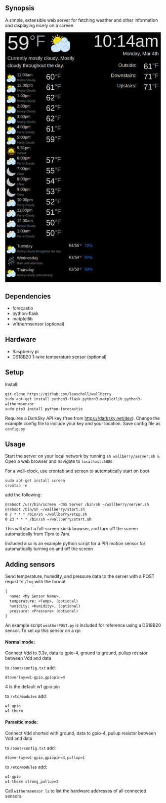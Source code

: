 ## Synopsis

A simple, extensible web server for fetching weather and other information and displaying nicely on a screen.

![example image](https://github.com/leoscholl/wallberry/blob/master/scrot.png)

## Dependencies

* forecastio
* python-flask
* matplotlib
* w1thermsensor (optional)

## Hardware

* Raspberry pi
* DS18B20 1-wire temperature sensor (optional)

## Setup

Install:

```
git clone https://github.com/leoscholl/wallberry
sudo apt-get install python3-flask python3-matplotlib python3-w1thermsensor
sudo pip3 install python-forecastio
```

Requires a DarkSky API key (free from https://darksky.net/dev). 
Change the example config file to include your key and your location. Save config file as `config.py`

## Usage

Start the server on your local network by running `sh wallberry/server.sh &`
Open a web browser and navigate to `localhost:5000`

For a wall-clock, use crontab and screen to automatically start on boot

```
sudo apt-get install screen
crontab -e
```
add the following:
```
@reboot /usr/bin/screen -dmS Server /bin/sh ~/wallberry/server.sh
@reboot /bin/sh ~/wallberry/start.sh
0 7 * * * /bin/sh ~/wallberry/stop.sh
0 23 * * * /bin/sh ~/wallberry/start.sh
```
This will start a full-screen kiosk browser, and turn off the screen automatically from 11pm to 7am.

Included also is an example python script for a PIR motion sensor for automatically turning on and off the screen

## Adding sensors

Send temperature, humidity, and pressure data to the server with a POST requst to `/log` with the format
```
{
  name: <My Sensor Name>,
  temperature: <Temp>, (optional)
  humidity: <Humidity>, (optional)
  pressure: <Pressure> (optional)
}
```

An example script `weatherPOST.py` is included for reference using a DS18B20 sensor. To set up this sensor on a rpi:

#### Normal mode:
Connect Vdd to 3.3v, data to gpio-4, ground to ground, pullup resistor between Vdd and data

to `/boot/config.txt` add:
```
dtoverlay=w1-gpio,gpiopin=4
``` 
4 is the default w1 gpio pin
 
to `/etc/modules` add:
```
w1-gpio
w1-therm
```

#### Parasitic mode:
Connect Vdd shorted with ground, data to gpio-4, pullup resistor between Vdd and data

to `/boot/config.txt` add:
```
dtoverlay=w1-gpio,gpiopin=4,pullup=1
``` 
 
to `/etc/modules` add:
```
w1-gpio
w1-therm strong_pullup=2
```

Call `w1thermsensor ls` to list the hardware addresses of all connected sensors
